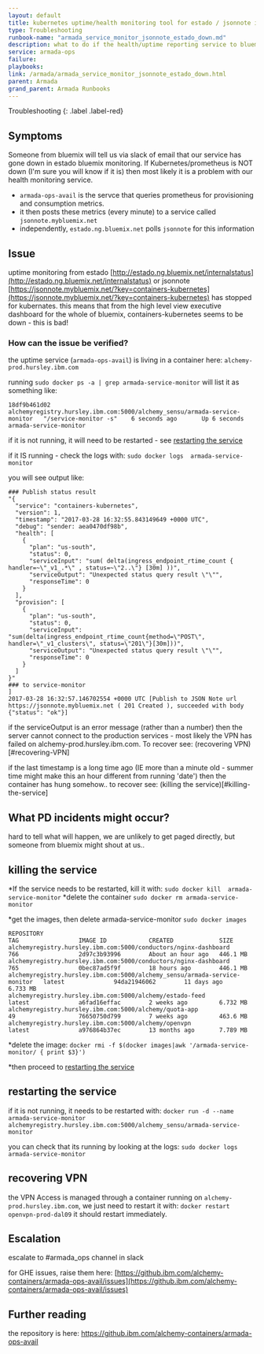 ```yaml
--- 
layout: default 
title: kubernetes uptime/health monitoring tool for estado / jsonnote is down
type: Troubleshooting 
runbook-name: "armada_service_monitor_jsonnote_estado_down.md"
description: what to do if the health/uptime reporting service to bluemix/estado goes down.
service: armada-ops
failure:  
playbooks: 
link: /armada/armada_service_monitor_jsonnote_estado_down.html
parent: Armada
grand_parent: Armada Runbooks
---
```


Troubleshooting
{: .label .label-red}

## Symptoms
Someone from bluemix will tell us via slack of email that our service has gone down in estado bluemix monitoring.
If Kubernetes/prometheus is NOT down (I'm sure you will know if it is) then most likely it is a problem with our health monitoring service.

* `armada-ops-avail` is the servce that queries prometheus for provisioning and consumption metrics.
* it then posts these metrics (every minute) to a service called `jsonnote.mybluemix.net`
* independently, `estado.ng.bluemix.net` polls `jsonnote` for this information

## Issue
uptime monitoring from estado [http://estado.ng.bluemix.net/internalstatus](http://estado.ng.bluemix.net/internalstatus) or jsonnote [https://jsonnote.mybluemix.net/?key=containers-kubernetes](https://jsonnote.mybluemix.net/?key=containers-kubernetes) has stopped for kubernates.
this means that from the high level view executive dashboard for the whole of bluemix, containers-kubernetes seems to be down - this is bad!

### How can the issue be verified?
the uptime service (`armada-ops-avail`) is living in a container here:
`alchemy-prod.hursley.ibm.com`

running `sudo docker ps -a | grep armada-service-monitor` will list it as something like:

    18df9b461d02        alchemyregistry.hursley.ibm.com:5000/alchemy_sensu/armada-service-monitor   "/service-monitor -s"    6 seconds ago       Up 6 seconds                                       armada-service-monitor

if it is not running, it will need to be restarted - see [restarting the service](#restarting-the-service)

if it IS running - check the logs with: 
`sudo docker logs  armada-service-monitor`

you will see output like:

    ### Publish status result 
    "{
      "service": "containers-kubernetes",
      "version": 1,
      "timestamp": "2017-03-28 16:32:55.843149649 +0000 UTC",
      "debug": "sender: aea0470df98b",
      "health": [
        {
          "plan": "us-south",
          "status": 0,
          "serviceInput": "sum( delta(ingress_endpoint_rtime_count { handler=~\"_v1_.*\" , status=~\"2..\"} [30m] ))",
          "serviceOutput": "Unexpected status query result \"\"",
          "responseTime": 0
        }
      ],
      "provision": [
        {
          "plan": "us-south",
          "status": 0,
          "serviceInput": "sum(delta(ingress_endpoint_rtime_count{method=\"POST\", handler=\"_v1_clusters\", status=\"201\"}[30m]))",
          "serviceOutput": "Unexpected status query result \"\"",
          "responseTime": 0
        }
      ]
    }"
    ### to service-monitor
    ]
    2017-03-28 16:32:57.146702554 +0000 UTC [Publish to JSON Note url https://jsonnote.mybluemix.net ( 201 Created ), succeeded with body {"status": "ok"}]


if the serviceOutput is an error message (rather than a number) then the server cannot connect to the production services - most likely the VPN has failed on alchemy-prod.hursley.ibm.com.  To recover see: (recovering VPN)[#recovering-VPN]

if the last timestamp is a long time ago (IE more than a minute old - summer time might make this an hour different from running 'date') then the container has hung somehow.. to recover see: (killing the service)[#killing-the-service] 


## What PD incidents might occur?
hard to tell what will happen, we are unlikely to get paged directly, but someone from bluemix might shout at us..

## killing the service 
*If the service needs to be restarted, kill it with: 
`sudo docker kill  armada-service-monitor`
*delete the container
`sudo docker rm armada-service-monitor`

*get the images, then delete armada-service-monitor
`sudo docker images`

    REPOSITORY                                                                  TAG                 IMAGE ID            CREATED             SIZE
    alchemyregistry.hursley.ibm.com:5000/conductors/nginx-dashboard             766                 2d97c3b93996        About an hour ago   446.1 MB
    alchemyregistry.hursley.ibm.com:5000/conductors/nginx-dashboard             765                 0bec87ad5f9f        18 hours ago        446.1 MB
    alchemyregistry.hursley.ibm.com:5000/alchemy_sensu/armada-service-monitor   latest              94da21946062        11 days ago         6.733 MB
    alchemyregistry.hursley.ibm.com:5000/alchemy/estado-feed                    latest              a6fad16effac        2 weeks ago         6.732 MB
    alchemyregistry.hursley.ibm.com:5000/alchemy/quota-app                      49                  76650750d799        7 weeks ago         463.6 MB
    alchemyregistry.hursley.ibm.com:5000/alchemy/openvpn                        latest              a976864b37ec        13 months ago       7.789 MB

*delete the image:
`docker rmi -f $(docker images|awk '/armada-service-monitor/ { print $3}')`

*then proceed to [restarting the service](#restarting-the-service)


## restarting the service 

if it is not running, it needs to be restarted with: 
`docker run -d --name armada-service-monitor alchemyregistry.hursley.ibm.com:5000/alchemy_sensu/armada-service-monitor`

you can check that its running by looking at the logs: 
`sudo docker logs  armada-service-monitor`

## recovering VPN 
the VPN Access is managed through a container running on `alchemy-prod.hursley.ibm.com`, we just need to restart it with:
    `docker restart openvpn-prod-dal09`
it should restart immediately.

## Escalation
escalate to #armada_ops channel in slack

for GHE issues, raise them here: [https://github.ibm.com/alchemy-containers/armada-ops-avail/issues](https://github.ibm.com/alchemy-containers/armada-ops-avail/issues)

## Further reading
the repository is here: https://github.ibm.com/alchemy-containers/armada-ops-avail
